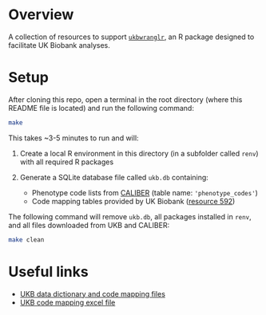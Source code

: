 # Overview

A collection of resources to support [`ukbwranglr`](https://rmgpanw.github.io/ukbwranglr/index.html), an R package designed to facilitate UK Biobank analyses.

# Setup

After cloning this repo, open a terminal in the root directory (where this README file is located) and run the following command:

```bash
make
```

This takes ~3-5 minutes to run and will:

1. Create a local R environment in this directory (in a subfolder called `renv`) with all required R packages
1. Generate a SQLite database file called `ukb.db` containing:

    - Phenotype code lists from [CALIBER](https://github.com/spiros/chronological-map-phenotypes) (table name: `'phenotype_codes'`)
    - Code mapping tables provided by UK Biobank ([resource 592](https://biobank.ndph.ox.ac.uk/showcase/refer.cgi?id=592))

The following command will remove `ukb.db`, all packages installed in `renv`, and all files downloaded from UKB and CALIBER:

```bash
make clean
```
# Useful links

- [UKB data dictionary and code mapping files](https://biobank.ctsu.ox.ac.uk/crystal/exinfo.cgi?src=accessing_data_guide)
- [UKB code mapping excel file](https://biobank.ndph.ox.ac.uk/ukb/refer.cgi?id=592)